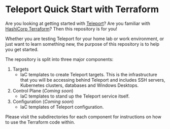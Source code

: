 # Teleport Quick Start with Terraform

Are you looking at getting started with [Teleport](https://goteleport.com/)? Are you familiar with [HashiCorp Terraform](https://www.terraform.io/)? Then this repository is for you!

Whether you are testing Teleport for your home lab or work environment, or just want to learn something new, the purpose of this repository is to help you get started. 

The repository is split into three major components: 
1. Targets
   - IaC templates to create Teleport targets. This is the infrastructure that you will be accessing behind Teleport and includes SSH servers, Kubernetes clusters, databases and Windows Desktops.
2. Control Plane (*Coming soon*)
   - IaC templates to stand up the Teleport service itself.
3. Configuration (*Coming soon*)
   - IaC templates of Teleport configuration. 


Please visit the subdirectories for each component for instructions on how to use the Terraform code within. 

